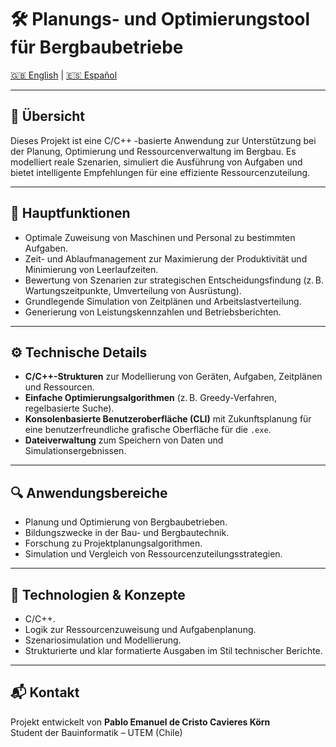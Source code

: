 # 🛠️ Planungs- und Optimierungstool für Bergbaubetriebe

[🇬🇧 English](README.md) | [🇪🇸 Español](README.es.md)

---

## 📌 Übersicht

Dieses Projekt ist eine C/C++ -basierte Anwendung zur Unterstützung bei der Planung, Optimierung und Ressourcenverwaltung im Bergbau. Es modelliert reale Szenarien, simuliert die Ausführung von Aufgaben und bietet intelligente Empfehlungen für eine effiziente Ressourcenzuteilung.

---

## 🎯 Hauptfunktionen

- Optimale Zuweisung von Maschinen und Personal zu bestimmten Aufgaben.  
- Zeit- und Ablaufmanagement zur Maximierung der Produktivität und Minimierung von Leerlaufzeiten.  
- Bewertung von Szenarien zur strategischen Entscheidungsfindung (z. B. Wartungszeitpunkte, Umverteilung von Ausrüstung).  
- Grundlegende Simulation von Zeitplänen und Arbeitslastverteilung.  
- Generierung von Leistungskennzahlen und Betriebsberichten.

---

## ⚙️ Technische Details

- **C/C++-Strukturen** zur Modellierung von Geräten, Aufgaben, Zeitplänen und Ressourcen.  
- **Einfache Optimierungsalgorithmen** (z. B. Greedy-Verfahren, regelbasierte Suche).  
- **Konsolenbasierte Benutzeroberfläche (CLI)** mit Zukunftsplanung für eine benutzerfreundliche grafische Oberfläche für die `.exe`.  
- **Dateiverwaltung** zum Speichern von Daten und Simulationsergebnissen.

---

## 🔍 Anwendungsbereiche

- Planung und Optimierung von Bergbaubetrieben.  
- Bildungszwecke in der Bau- und Bergbautechnik.  
- Forschung zu Projektplanungsalgorithmen.  
- Simulation und Vergleich von Ressourcenzuteilungsstrategien.

---

## 🧠 Technologien & Konzepte

- C/C++.  
- Logik zur Ressourcenzuweisung und Aufgabenplanung.  
- Szenariosimulation und Modellierung.  
- Strukturierte und klar formatierte Ausgaben im Stil technischer Berichte.

---

## 📬 Kontakt

Projekt entwickelt von **Pablo Emanuel de Cristo Cavieres Körn**  
Student der Bauinformatik – UTEM (Chile)